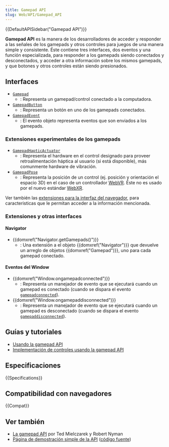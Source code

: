 ```yaml
---
title: Gamepad API
slug: Web/API/Gamepad_API
---
```


{{DefaultAPISidebar("Gamepad API")}}

**Gamepad API** es la manera de los desarrolladores de acceder y responder a las señales de los gamepads y otros controles para juegos de una manera simple y consistente. Éste contiene tres interfaces, dos eventos y una función especializada, para responder a los gamepads siendo conectados y desconectados, y acceder a otra información sobre los mismos gamepads, y que botones y otros controles están siendo presionados.

## Interfaces

- [`Gamepad`](/es/docs/Web/API/Gamepad)
  - : Representa un gamepad/control conectado a la computadora.
- [`GamepadButton`](/es/docs/Web/API/GamepadButton)
  - : Representa un botón en uno de los gamepads conectados.
- [`GamepadEvent`](/es/docs/Web/API/GamepadEvent)
  - : El evento objeto representa eventos que son enviados a los gamepads.

### Extensiones experimentales de los gamepads

- [`GamepadHapticActuator`](/es/docs/Web/API/GamepadHapticActuator)
  - : Representa el hardware en el control designado para proveer retroalimentación háptica al usuario (si está disponible), más comunmente hardware de vibración.
- [`GamepadPose`](/es/docs/Web/API/GamepadPose)
  - : Representa la posición de un control (ej. posición y orientación el espacio 3D) en el caso de un controllador [WebVR](/es/docs/Web/API/WebVR_API). Éste no es usado por el nuevo estándar [WebXR](/es/docs/Web/API/WebXR_Device_API).

Ver también las [extensiones para la interfaz del navegador](/es/docs/Web/API/Gamepad#Experimental_extensions_to_Gamepad), para caracteristicas que le permitan acceder a la información mencionada.

### Extensiones y otras interfaces

#### Navigator

- {{domxref("Navigator.getGamepads()")}}
  - : Una extensión a el objeto {{domxref("Navigator")}} que devuelve un arreglo de objetos {{domxref("Gamepad")}}, uno para cada gamepad conectado.

#### Eventos del Window

- {{domxref("Window.ongamepadconnected")}}
  - : Representa un manejador de evento que se ejecutará cuando un gamepad es conectado (cuando se dispara el evento [`gamepadconnected`](/es/docs/Web/API/Window/gamepadconnected_event)).
- {{domxref("Window.ongamepaddisconnected")}}
  - : Representa un manejador de evento que se ejecutará cuando un gamepad es desconectado (cuando se dispara el evento [`gamepaddisconnected`](/es/docs/Web/API/Window/gamepaddisconnected_event)).

## Guías y tutoriales

- [Usando la gamepad API](/es/docs/Web/API/Gamepad_API/Using_the_Gamepad_API)
- [Implementación de controles usando la gamepad API](/es/docs/Games/Techniques/Controls_Gamepad_API)

## Especificaciones

{{Specifications}}

## Compatibilidad con navegadores

{{Compat}}

## Ver también

- [La gamepad API](https://hacks.mozilla.org/2013/12/the-gamepad-api/) por Ted Mielczarek y Robert Nyman
- [Página de demostración simple de la API](http://luser.github.io/gamepadtest/) ([código fuente](https://github.com/luser/gamepadtest))
